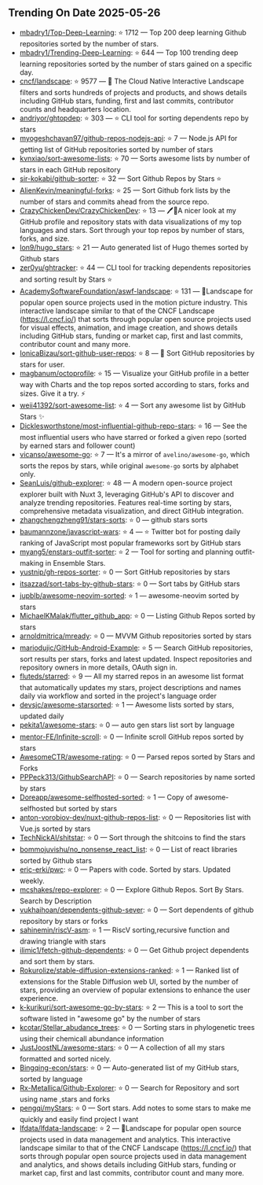 ## Trending On Date 2025-05-26

- [mbadry1/Top-Deep-Learning](https://github.com/mbadry1/Top-Deep-Learning): ⭐ 1712 —  Top 200 deep learning Github repositories sorted by the number of stars.
- [mbadry1/Trending-Deep-Learning](https://github.com/mbadry1/Trending-Deep-Learning): ⭐ 644 — Top 100 trending deep learning repositories sorted by the number of stars gained on a specific day.
- [cncf/landscape](https://github.com/cncf/landscape): ⭐ 9577 — 🌄 The Cloud Native Interactive Landscape filters and sorts hundreds of projects and products, and shows details including GitHub stars, funding, first and last commits, contributor counts and headquarters location.
- [andriyor/ghtopdep](https://github.com/andriyor/ghtopdep): ⭐ 303 — :star: CLI tool for sorting dependents repo by stars
- [myogeshchavan97/github-repos-nodejs-api](https://github.com/myogeshchavan97/github-repos-nodejs-api): ⭐ 7 — Node.js API for getting list of GitHub repositories sorted by number of stars
- [kvnxiao/sort-awesome-lists](https://github.com/kvnxiao/sort-awesome-lists): ⭐ 70 — Sorts awesome lists by number of stars in each GitHub repository
- [sir-kokabi/github-sorter](https://github.com/sir-kokabi/github-sorter): ⭐ 32 — Sort Github Repos by Stars ⭐
- [AlienKevin/meaningful-forks](https://github.com/AlienKevin/meaningful-forks): ⭐ 25 — Sort Github fork lists by the number of stars and commits ahead from the source repo.
- [CrazyChickenDev/CrazyChickenDev](https://github.com/CrazyChickenDev/CrazyChickenDev): ⭐ 13 — :pen::art:A nicer look at my GitHub profile and repository stats with data visualizations of my top languages and stars. Sort through your top repos by number of stars, forks, and size.
- [lon9/hugo_stars](https://github.com/lon9/hugo_stars): ⭐ 21 — Auto generated list of Hugo themes sorted by Github stars
- [zer0yu/ghtracker](https://github.com/zer0yu/ghtracker): ⭐ 44 — CLI tool for tracking dependents repositories and sorting result by Stars ⭐
- [AcademySoftwareFoundation/aswf-landscape](https://github.com/AcademySoftwareFoundation/aswf-landscape): ⭐ 131 — 🌄Landscape for popular open source projects used in the motion picture industry. This interactive landscape similar to that of the CNCF Landscape (https://l.cncf.io/) that sorts through popular open source projects used for visual effects, animation, and image creation, and shows details including GitHub stars, funding or market cap, first and last commits, contributor count and many more.
- [IonicaBizau/sort-github-user-repos](https://github.com/IonicaBizau/sort-github-user-repos): ⭐ 8 — :seat: Sort GitHub repositories by stars for user.
- [magbanum/octoprofile](https://github.com/magbanum/octoprofile): ⭐ 15 — Visualize your GitHub profile in a better way with Charts and the top repos sorted according to stars, forks and sizes. Give it a try. ⚡
- [weii41392/sort-awesome-list](https://github.com/weii41392/sort-awesome-list): ⭐ 4 — Sort any awesome list by GitHub Stars ✨
- [Dicklesworthstone/most-influential-github-repo-stars](https://github.com/Dicklesworthstone/most-influential-github-repo-stars): ⭐ 16 — See the most influential users who have starred or forked a given repo (sorted by earned stars and follower count)
- [vicanso/awesome-go](https://github.com/vicanso/awesome-go): ⭐ 7 — It's a mirror of `avelino/awesome-go`, which sorts the repos by stars, while original `awesome-go` sorts by alphabet only.
- [SeanLuis/github-explorer](https://github.com/SeanLuis/github-explorer): ⭐ 48 — A modern open-source project explorer built with Nuxt 3, leveraging GitHub's API to discover and analyze trending repositories. Features real-time sorting by stars, comprehensive metadata visualization, and direct GitHub integration.
- [zhangchengzheng91/stars-sorts](https://github.com/zhangchengzheng91/stars-sorts): ⭐ 0 — github stars sorts
- [baumannzone/javascript-wars](https://github.com/baumannzone/javascript-wars): ⭐ 4 — ⭐️ Twitter bot for posting daily ranking of JavaScript most popular frameworks sort by GitHub stars
- [myang5/enstars-outfit-sorter](https://github.com/myang5/enstars-outfit-sorter): ⭐ 2 — Tool for sorting and planning outfit-making in Ensemble Stars.
- [yustnip/gh-repos-sorter](https://github.com/yustnip/gh-repos-sorter): ⭐ 0 — Sort GitHub repositories by stars
- [itsazzad/sort-tabs-by-github-stars](https://github.com/itsazzad/sort-tabs-by-github-stars): ⭐ 0 — Sort tabs by GitHub stars
- [jupblb/awesome-neovim-sorted](https://github.com/jupblb/awesome-neovim-sorted): ⭐ 1 — awesome-neovim sorted by stars
- [MichaelKMalak/flutter_github_app](https://github.com/MichaelKMalak/flutter_github_app): ⭐ 0 — Listing Github Repos sorted by stars
- [arnoldmitrica/mready](https://github.com/arnoldmitrica/mready): ⭐ 0 — MVVM Github repositories sorted by stars
- [mariodujic/GitHub-Android-Example](https://github.com/mariodujic/GitHub-Android-Example): ⭐ 5 — Search GitHub repositories, sort results per stars, forks and latest updated. Inspect repositories and repository owners in more details, OAuth sign in. 
- [fluteds/starred](https://github.com/fluteds/starred): ⭐ 9 — All my starred repos in an awesome list format that automatically updates my stars, project descriptions and names daily via workflow and sorted in the project's language order
- [devsjc/awesome-starsorted](https://github.com/devsjc/awesome-starsorted): ⭐ 1 — Awesome lists sorted by stars, updated daily
- [pekita1/awesome-stars](https://github.com/pekita1/awesome-stars): ⭐ 0 — auto gen stars list sort by language
- [mentor-FE/Infinite-scroll](https://github.com/mentor-FE/Infinite-scroll): ⭐ 0 — Infinite scroll GitHub repos sorted by stars
- [AwesomeCTR/awesome-rating](https://github.com/AwesomeCTR/awesome-rating): ⭐ 0 — Parsed repos sorted by Stars and Forks
- [PPPeck313/GithubSearchAPI](https://github.com/PPPeck313/GithubSearchAPI): ⭐ 0 — Search repositories by name sorted by stars
- [Doreapp/awesome-selfhosted-sorted](https://github.com/Doreapp/awesome-selfhosted-sorted): ⭐ 1 — Copy of awesome-selfhosted but sorted by stars
- [anton-vorobiov-dev/nuxt-github-repos-list](https://github.com/anton-vorobiov-dev/nuxt-github-repos-list): ⭐ 0 — Repositories list with Vue.js sorted by stars
- [TechNickAI/shitstar](https://github.com/TechNickAI/shitstar): ⭐ 0 — Sort through the shitcoins to find the stars
- [bommojuvishu/no_nonsense_react_list](https://github.com/bommojuvishu/no_nonsense_react_list): ⭐ 0 — List of react libraries sorted by Github stars
- [eric-erki/pwc](https://github.com/eric-erki/pwc): ⭐ 0 — Papers with code. Sorted by stars. Updated weekly.
- [mcshakes/repo-explorer](https://github.com/mcshakes/repo-explorer): ⭐ 0 — Explore Github Repos. Sort By Stars. Search by Description
- [vukhaihoan/dependents-github-sever](https://github.com/vukhaihoan/dependents-github-sever): ⭐ 0 — Sort dependents of github repository by stars or forks
- [sahinemin/riscV-asm](https://github.com/sahinemin/riscV-asm): ⭐ 1 — RiscV sorting,recursive function and drawing triangle with stars
- [ilimic1/fetch-github-dependents](https://github.com/ilimic1/fetch-github-dependents): ⭐ 0 — Get Github project dependents and sort them by stars.
- [Rokurolize/stable-diffusion-extensions-ranked](https://github.com/Rokurolize/stable-diffusion-extensions-ranked): ⭐ 1 — Ranked list of extensions for the Stable Diffusion web UI, sorted by the number of stars, providing an overview of popular extensions to enhance the user experience.
- [k-kurikuri/sort-awesome-go-by-stars](https://github.com/k-kurikuri/sort-awesome-go-by-stars): ⭐ 2 — This is a tool to sort the software listed in "awesome go" by the number of stars
- [kcotar/Stellar_abudance_trees](https://github.com/kcotar/Stellar_abudance_trees): ⭐ 0 — Sorting stars in phylogenetic trees using their chemicall abundance information
- [JustJoostNL/awesome-stars](https://github.com/JustJoostNL/awesome-stars): ⭐ 0 — A collection of all my stars formatted and sorted nicely.
- [Bingqing-econ/stars](https://github.com/Bingqing-econ/stars): ⭐ 0 — Auto-generated list of my GitHub stars, sorted by language
- [Rx-Metallica/Github-Explorer](https://github.com/Rx-Metallica/Github-Explorer): ⭐ 0 — Search for Repository and sort using name ,stars and forks
- [pengqi/myStars](https://github.com/pengqi/myStars): ⭐ 0 — Sort stars. Add notes to some stars to make me quickly and easily find project I want   
- [lfdata/lfdata-landscape](https://github.com/lfdata/lfdata-landscape): ⭐ 2 — 🌄Landscape for popular open source projects used in data management and analytics. This interactive landscape similar to that of the CNCF Landscape (https://l.cncf.io/) that sorts through popular open source projects used in data management and analytics, and shows details including GitHub stars, funding or market cap, first and last commits, contributor count and many more.

